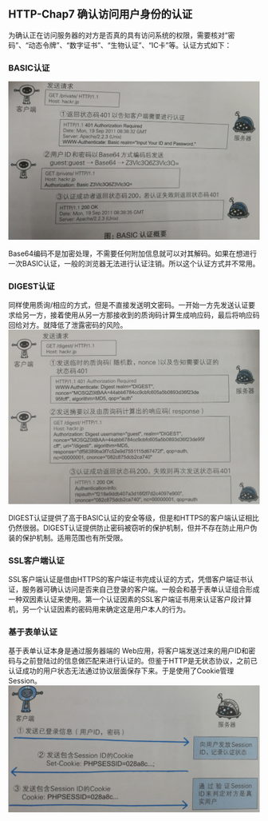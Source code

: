 ## HTTP-Chap7 确认访问用户身份的认证

为确认正在访问服务器的对方是否真的具有访问系统的权限，需要核对“密码”、“动态令牌”、“数字证书”、“生物认证”、“IC卡”等。认证方式如下：

### BASIC认证

![BASIC认证步骤](https://github.com/hjvlitstone/hjv.github.io/blob/gh-pages/images/BASIC%E8%AE%A4%E8%AF%81%E6%AD%A5%E9%AA%A4.jpg)

Base64编码不是加密处理，不需要任何附加信息就可以对其解码。如果在想进行一次BASIC认证，一般的浏览器无法进行认证注销。所以这个认证方式并不常用。

### DIGEST认证

同样使用质询/相应的方式，但是不直接发送明文密码。一开始一方先发送认证要求给另一方，接着使用从另一方那接收到的质询码计算生成响应码，最后将响应码回给对方。就降低了泄露密码的风险。![img](https://github.com/hjvlitstone/hjv.github.io/blob/gh-pages/images/DIGEST%E8%AE%A4%E8%AF%81.jpg)

DIGEST认证提供了高于BASIC认证的安全等级，但是和HTTPS的客户端认证相比仍然很弱。DIGEST认证提供防止密码被窃听的保护机制，但并不存在防止用户伪装的保护机制。适用范围也有所受限。

### SSL客户端认证

SSL客户端认证是借由HTTPS的客户端证书完成认证的方式，凭借客户端证书认证，服务器可确认访问是否来自己登录的客户端。一般会和基于表单认证组合形成一种双因素认证来使用。第一个认证因素的SSL客户端证书用来认证客户段计算机，另一个认证因素的密码用来确定这是用户本人的行为。

### 基于表单认证

基于表单认证本身是通过服务器端的 Web应用，将客户端发送过来的用户ID和密码与之前登陆过的信息做匹配来进行认证的。但鉴于HTTP是无状态协议，之前已认证成功的用户状态无法通过协议层面保存下来。于是使用了Cookie管理Session。![img](https://github.com/hjvlitstone/hjv.github.io/blob/gh-pages/images/cookie%E7%AE%A1%E7%90%86session.jpg)
